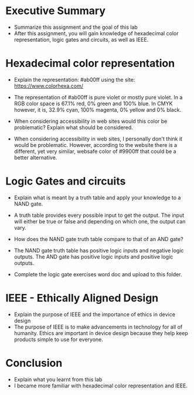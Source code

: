 # Executive Summary
* Summarize this assignment and the goal of this lab
* After this assignment, you will gain knowledge of hexadecimal color representation, logic gates and circuits, as well as IEEE.

# Hexadecimal color representation
* Explain the representation: #ab00ff using the site: https://www.colorhexa.com/
* The representation of #ab00ff is pure violet or mostly pure violet. In a RGB color space is 67.1% red, 0% green and 100% blue. In CMYK however, it is, 32.9% cyan, 100% magenta, 0% yellow and 0% black.

* When considering accessibility in web sites would this color be problematic? Explain what should be considered.
* When considering accessibility in web sites, I personally don't think it would be problematic. However, according to the website there is a different, yet very similar, websafe color
of #9900ff that could be a better alternative.
# Logic Gates and circuits

* Explain what is meant by a truth table and apply your knowledge to a NAND gate.
* A truth table provides every possible input to get the output. The input will either be true or false and depending on which one, the output can vary.

* How does the NAND gate truth table compare to that of an AND gate?
* The NAND gate truth table has positive logic inputs and negative logic outputs. The AND gate has positive logic inputs and positive logic outputs.

* Complete the logic gate exercises word doc and upload to this folder.

# IEEE - Ethically Aligned Design
* Explain the purpose of IEEE and the importance of ethics in device design
* The purpose of IEEE is to make advancements in technology for all of humanity. Ethics are important in device design because they help keep products simple to use for everyone. 

# Conclusion
* Explain what you learnt from this lab
* I became more familiar with hexadecimal color representation and IEEE.
